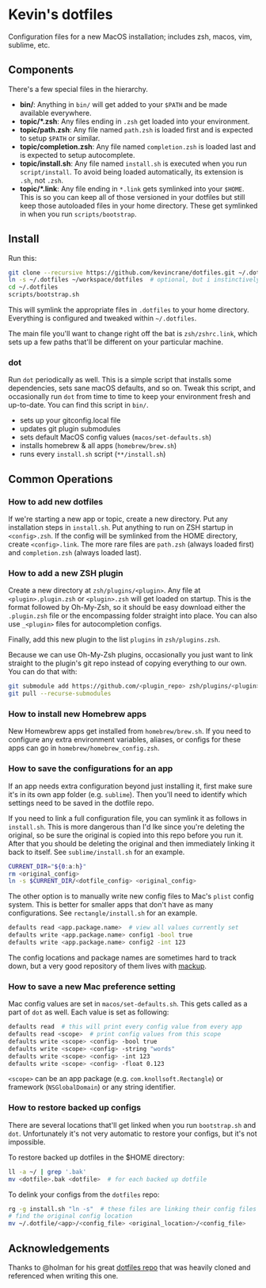 # Kevin's dotfiles
Configuration files for a new MacOS installation; includes zsh, macos, vim, sublime, etc.

## Components

There's a few special files in the hierarchy.

- **bin/**: Anything in `bin/` will get added to your `$PATH` and be made
  available everywhere.
- **topic/\*.zsh**: Any files ending in `.zsh` get loaded into your
  environment.
- **topic/path.zsh**: Any file named `path.zsh` is loaded first and is
  expected to setup `$PATH` or similar.
- **topic/completion.zsh**: Any file named `completion.zsh` is loaded
  last and is expected to setup autocomplete.
- **topic/install.sh**: Any file named `install.sh` is executed when you run `script/install`. To avoid being loaded automatically, its extension is `.sh`, not `.zsh`.
- **topic/\*.link**: Any file ending in `*.link` gets symlinked into
  your `$HOME`. This is so you can keep all of those versioned in your dotfiles
  but still keep those autoloaded files in your home directory. These get
  symlinked in when you run `scripts/bootstrap`.

## Install

Run this:

```sh
git clone --recursive https://github.com/kevincrane/dotfiles.git ~/.dotfiles
ln -s ~/.dotfiles ~/workspace/dotfiles  # optional, but i instinctively expect projects in workspace
cd ~/.dotfiles
scripts/bootstrap.sh
```

This will symlink the appropriate files in `.dotfiles` to your home directory.
Everything is configured and tweaked within `~/.dotfiles`.

The main file you'll want to change right off the bat is `zsh/zshrc.link`,
which sets up a few paths that'll be different on your particular machine.

### dot

Run `dot` periodically as well. This is a simple script that installs some
dependencies, sets sane macOS defaults, and so on. Tweak this script, and
occasionally run `dot` from time to time to keep your environment fresh and
up-to-date. You can find this script in `bin/`.

* sets up your gitconfig.local file
* updates git plugin submodules
* sets default MacOS config values (`macos/set-defaults.sh`)
* installs homebrew & all apps (`homebrew/brew.sh`)
* runs every `install.sh` script (`**/install.sh`)

## Common Operations

### How to add new dotfiles

If we're starting a new app or topic, create a new directory. Put any installation
steps in `install.sh`. Put anything to run on ZSH startup in `<config>.zsh`. If
the config will be symlinked from the HOME directory, create `<config>.link`.
The more rare files are `path.zsh` (always loaded first) and `completion.zsh`
(always loaded last).

### How to add a new ZSH plugin

Create a new directory at `zsh/plugins/<plugin>`. Any file at `<plugin>.plugin.zsh`
or `<plugin>.zsh` will get loaded on startup. This is the format followed by
Oh-My-Zsh, so it should be easy download either the `.plugin.zsh` file or the
encompassing folder straight into place. You can also use `_<plugin>` files
for autocompletion configs.

Finally, add this new plugin to the list `plugins` in `zsh/plugins.zsh`.

Because we can use Oh-My-Zsh plugins, occasionally you just want to link straight
to the plugin's git repo instead of copying everything to our own. You can do
that with:

```sh
git submodule add https://github.com/<plugin_repo> zsh/plugins/<plugin>
git pull --recurse-submodules
```

### How to install new Homebrew apps

New Homewbrew apps get installed from `homebrew/brew.sh`. If you need to configure
any extra environment variables, aliases, or configs for these apps can go in
`homebrew/homebrew_config.zsh`.

### How to save the configurations for an app

If an app needs extra configuration beyond just installing it, first make sure
it's in its own app folder (e.g. `sublime`). Then you'll need to identify
which settings need to be saved in the dotfile repo.

If you need to link a full configuration file, you can symlink it as follows
in `install.sh`. This is more dangerous than I'd lke since you're deleting the
original, so be sure the original is copied into this repo before you run it.
After that you should be deleting the original and then immediately linking it
back to itself. See `sublime/install.sh` for an example.

```sh
CURRENT_DIR="${0:a:h}"
rm <original_config>
ln -s $CURRENT_DIR/<dotfile_config> <original_config>
```

The other option is to manually write new config files to Mac's `plist` config
system. This is better for smaller apps that don't have as many configurations.
See `rectangle/install.sh` for an example.

```sh
defaults read <app.package.name>  # view all values currently set
defaults write <app.package.name> config1 -bool true
defaults write <app.package.name> config2 -int 123
```

The config locations and package names are sometimes hard to track down, but a
very good repository of them lives with [mackup](https://github.com/lra/mackup/tree/master/mackup/applications).

### How to save a new Mac preference setting

Mac config values are set in `macos/set-defaults.sh`. This gets called as a
part of `dot` as well. Each value is set as following:

```sh
defaults read  # this will print every config value from every app
defaults read <scope>  # print config values from this scope
defaults write <scope> <config> -bool true
defaults write <scope> <config> -string "words"
defaults write <scope> <config> -int 123
defaults write <scope> <config> -float 0.123

```

`<scope>` can be an app package (e.g. `com.knollsoft.Rectangle`) or framework
(`NSGlobalDomain`) or any string identifier.

### How to restore backed up configs

There are several locations that'll get linked when you run `bootstrap.sh` and
`dot`. Unfortunately it's not very automatic to restore your configs, but it's
not impossible.

To restore backed up dotfiles in the $HOME directory:

```sh
ll -a ~/ | grep '.bak'
mv <dotfile>.bak <dotfile>  # for each backed up dotfile
```

To delink your configs from the `dotfiles` repo:

```sh
rg -g install.sh "ln -s"  # these files are linking their config files to an application
# find the original config location
mv ~/.dotfile/<app>/<config_file> <original_location>/<config_file>
```

## Acknowledgements
Thanks to @holman for his great [dotfiles repo](https://github.com/holman/dotfiles) that was heavily cloned and referenced when writing this one.
